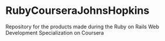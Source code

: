 # RubyCourseraJohnsHopkins
Repository for the products made during the Ruby on Rails Web Development Specialization on Coursera
